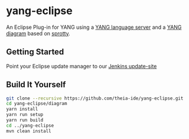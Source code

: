 # yang-eclipse

An Eclipse Plug-in for YANG using a [YANG language server](https://github.com/theia-ide/yang-lsp) and a [YANG diagram](https://github.com/theia-ide/yang-sprotty) based on [sprotty]().

## Getting Started

Point your Eclipse update manager to our [Jenkins update-site](http://services.typefox.io/open-source/jenkins/job/yang-eclipse/job/master/lastSuccessfulBuild/artifact/yang-eclipse/io.typefox.yang.eclipse.repository/target/repository/)

## Build It Yourself

```bash
git clone --recursive https://github.com/theia-ide/yang-eclipse.git
cd yang-eclipse/diagram
yarn install
yarn run setup
yarn run build
cd ../yang-eclipse
mvn clean install
```

